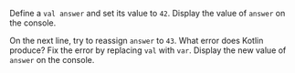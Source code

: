 

Define a `val answer` and set its value to `42`.
Display the value of `answer` on the console.

On the next line, try to reassign `answer` to `43`.
What error does Kotlin produce? Fix the error by replacing `val` with `var`.
Display the new value of `answer` on the console.
